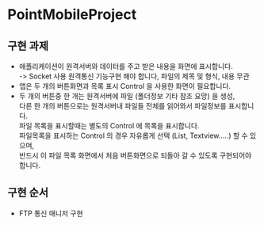 # PointMobileProject

## 구현 과제
- 애플리케이션이 원격서버와 데이터를 주고 받은 내용을 화면에 표시합니다.  
  -> Socket 사용 원격통신 기능구현 해야 합니다, 파일의 제목 및 형식, 내용 무관
- 앱은 두 개의 버튼화면과 목록 표시 Control 을 사용한 화면이 필요합니다.
- 두 개의 버튼중 한 개는 원격서버에 파일 (폴더정보 기타 참조 요망) 을 생성,  
  다른 한 개의 버튼으로는 원격서버내 파일들 전체를 읽어와서 파일정보를 표시합니다.  
  파일 목록을 표시할때는 별도의 Control 에 목록을 표시합니다.  
  파일목록을 표시하는 Control 의 경우 자유롭게 선택 (List, Textview…..) 할 수 있으며,  
  반드시 이 파일 목록 화면에서 처음 버튼화면으로 되돌아 갈 수 있도록 구현되어야 합니다.

## 구현 순서
- FTP 통신 매니저 구현
